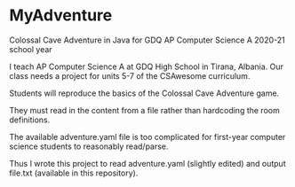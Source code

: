 # MyAdventure
Colossal Cave Adventure in Java for GDQ AP Computer Science A 2020-21 school year

I teach AP Computer Science A at GDQ High School in Tirana, Albania. Our class needs a project for units 5-7 of the CSAwesome curriculum.

Students will reproduce the basics of the Colossal Cave Adventure game.

They must read in the content from a file rather than hardcoding the room definitions.

The available adventure.yaml file is too complicated for first-year computer science students to reasonably read/parse.

Thus I wrote this project to read adventure.yaml (slightly edited) and output file.txt (available in this repository).
